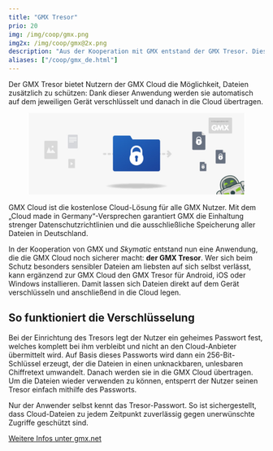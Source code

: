 ```yaml
---
title: "GMX Tresor"
prio: 20
img: /img/coop/gmx.png
img2x: /img/coop/gmx@2x.png
description: "Aus der Kooperation mit GMX entstand der GMX Tresor. Dieser bietet Nutzern der GMX Cloud die Möglichkeit, Dateien bei Bedarf zusätzlich zu schützen: Mit dieser Anwendung werden sie automatisch auf dem jeweiligen Gerät verschlüsselt und danach in die Cloud übertragen."
aliases: ["/coop/gmx_de.html"]
---
```


Der GMX Tresor bietet Nutzern der GMX Cloud die Möglichkeit, Dateien zusätzlich zu schützen: Dank dieser Anwendung werden sie automatisch auf dem jeweiligen Gerät verschlüsselt und danach in die Cloud übertragen.

<figure class="mx-auto lg:w-10/12 w-full">
    <img class="w-full" src="/img/coop/gmx-banner.jpg">
</figure>

GMX Cloud ist die kostenlose Cloud-Lösung für alle GMX Nutzer. Mit dem „Cloud made in Germany“-Versprechen garantiert GMX die Einhaltung strenger Datenschutzrichtlinien und die ausschließliche Speicherung aller Dateien in Deutschland.

In der Kooperation von GMX und _Skymatic_ entstand nun eine Anwendung, die die GMX Cloud noch sicherer macht: **der GMX Tresor**. Wer sich beim Schutz besonders sensibler Dateien am liebsten auf sich selbst verlässt, kann ergänzend zur GMX Cloud den GMX Tresor für Android, iOS oder Windows installieren. Damit lassen sich Dateien direkt auf dem Gerät verschlüsseln und anschließend in die Cloud legen.

## So funktioniert die Verschlüsselung
Bei der Einrichtung des Tresors legt der Nutzer ein geheimes Passwort fest, welches komplett bei ihm verbleibt und nicht an den Cloud-Anbieter übermittelt wird. Auf Basis dieses Passworts wird dann ein 256-Bit-Schlüssel erzeugt, der die Dateien in einen unknackbaren, unlesbaren Chiffretext umwandelt. Danach werden sie in die GMX Cloud übertragen. Um die Dateien wieder verwenden zu können, entsperrt der Nutzer seinen Tresor einfach mithilfe des Passworts.

Nur der Anwender selbst kennt das Tresor-Passwort. So ist sichergestellt, dass Cloud-Dateien zu jedem Zeitpunkt zuverlässig gegen unerwünschte Zugriffe geschützt sind.

<p class="text-center">
    <a class="btn btn-primary" href="https://www.gmx.net/cloud/verschluesselung/" target="_blank" rel="noopener"><i class="fas fa-link"></i> Weitere Infos unter gmx.net</a>
</p>

